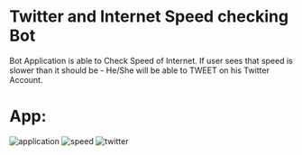 # Twitter and Internet Speed checking Bot
Bot Application is able to Check Speed of Internet. If user sees that speed is slower than it should be - He/She will be able to TWEET on his Twitter Account.

# App:
![application](https://user-images.githubusercontent.com/106172218/207173417-ab39fdd2-f5bc-4f04-842d-d70f4b370122.jpg)
![speed](https://user-images.githubusercontent.com/106172218/207173483-3282bae1-5583-4add-a51c-7c204d326427.jpg)
![twitter](https://user-images.githubusercontent.com/106172218/207173506-b31e24c4-47a5-4c0e-b174-4f100ed11be6.jpg)
